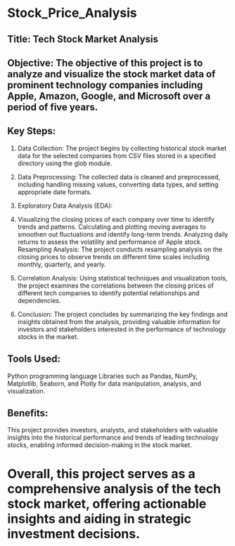 # Stock_Price_Analysis
## Title: Tech Stock Market Analysis  

## Objective: The objective of this project is to analyze and visualize the stock market data of prominent technology companies including Apple, Amazon, Google, and Microsoft over a period of five years.

## Key Steps:

1. Data Collection: The project begins by collecting historical stock market data for the selected companies from CSV files stored in a specified directory using the glob module.

2. Data Preprocessing: The collected data is cleaned and preprocessed, including handling missing values, converting data types, and setting appropriate date formats.

3. Exploratory Data Analysis (EDA):

4. Visualizing the closing prices of each company over time to identify trends and patterns.
Calculating and plotting moving averages to smoothen out fluctuations and identify long-term trends.
Analyzing daily returns to assess the volatility and performance of Apple stock.
Resampling Analysis: The project conducts resampling analysis on the closing prices to observe trends on different time scales including monthly, quarterly, and yearly.

5. Correlation Analysis: Using statistical techniques and visualization tools, the project examines the correlations between the closing prices of different tech companies to identify potential relationships and dependencies.

6. Conclusion: The project concludes by summarizing the key findings and insights obtained from the analysis, providing valuable information for investors and stakeholders interested in the performance of technology stocks in the market.

## Tools Used:

Python programming language
Libraries such as Pandas, NumPy, Matplotlib, Seaborn, and Plotly for data manipulation, analysis, and visualization.

## Benefits:
This project provides investors, analysts, and stakeholders with valuable insights into the historical performance and trends of leading technology stocks, enabling informed decision-making in the stock market.

# Overall, this project serves as a comprehensive analysis of the tech stock market, offering actionable insights and aiding in strategic investment decisions.
